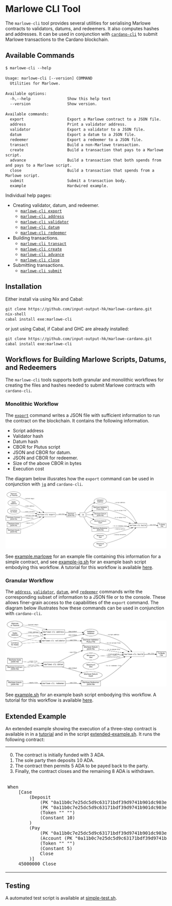 # Marlowe CLI Tool

The `marlowe-cli` tool provides several utilities for serialising Marlowe contracts to validators, datums, and redeemers. It also computes hashes and addresses. It can be used in conjunction with [`cardano-cli`](https://github.com/input-output-hk/cardano-node/blob/master/cardano-cli/README.md) to submit Marlowe transactions to the Cardano blockchain.


## Available Commands

    $ marlowe-cli --help
    
    Usage: marlowe-cli [--version] COMMAND
      Utilities for Marlowe.
    
    Available options:
      -h,--help                Show this help text
      --version                Show version.
    
    Available commands:
      export                   Export a Marlowe contract to a JSON file.
      address                  Print a validator address.
      validator                Export a validator to a JSON file.
      datum                    Export a datum to a JSON file.
      redeemer                 Export a redeemer to a JSON file.
      transact                 Build a non-Marlowe transaction.
      create                   Build a transaction that pays to a Marlowe script.
      advance                  Build a transaction that both spends from and pays to a Marlowe script.
      close                    Build a transaction that spends from a Marlowe script.
      submit                   Submit a transaction body.
      example                  Hardwired example.


Individual help pages:

*   Creating validator, datum, and redeemer.
    *   [`marlowe-cli export`](export.md)
    *   [`marlowe-cli address`](address.md)
    *   [`marlowe-cli validator`](validator.md)
    *   [`marlowe-cli datum`](datum.md)
    *   [`marlowe-cli redeemer`](redeemer.md)
*   Building transactions.
    *   [`marlowe-cli transact`](transact.md)
    *   [`marlowe-cli create`](create.md)
    *   [`marlowe-cli advance`](advance.md)
    *   [`marlowe-cli close`](close.md)
*   Submitting transactions.
    *   [`marlowe-cli submit`](submit.md)


## Installation

Either install via using Nix and Cabal:

    git clone https://github.com/input-output-hk/marlowe-cardano.git
    nix-shell
    cabal install exe:marlowe-cli

or just using Cabal, if Cabal and GHC are already installed:

    git clone https://github.com/input-output-hk/marlowe-cardano.git
    cabal install exe:marlowe-cli


## Workflows for Building Marlowe Scripts, Datums, and Redeemers

The `marlowe-cli` tools supports both granular and monolithic workflows for creating the files and hashes needed to submit Marlowe contracts with `cardano-cli`.


### Monolithic Workflow

The [`export`](export.md) command writes a JSON file with sufficient information to run the contract on the blockchain. It contains the following information.

*   Script address
*   Validator hash
*   Datum hash
*   CBOR for Plutus script
*   JSON and CBOR for datum.
*   JSON and CBOR for redeemer.
*   Size of the above CBOR in bytes
*   Execution cost

The diagram below illusrates how the `export` command can be used in conjunction with [`jq`](https://stedolan.github.io/jq/manual/) and `cardano-cli`.

![Marlowe workflow using `marlowe-cli`, `jq`, and `cardano-cli`.](diagrams/workflow-jq.svg)

See [example.marlowe](example.marlowe) for an example file containing this information for a simple contract, and see [example-jq.sh](example-jq.sh) for an example bash script embodying this workflow. A tutorial for this workflow is available [here](tutorial-jq.md).


### Granular Workflow

The [`address`](address.md), [`validator`](validator.md), [`datum`](datum.md), and [`redeemer`](redeemer.md) commands write the corresponding subset of information to a JSON file or to the console. These allows finer-grain access to the capabilities of the `export` command. The diagram below illustrates how these commands can be used in conjunction with `cardano-cli`.

![Marlowe workflow using `marlowe-cli` and `cardano-cli`.](diagrams/workflow.svg)

See [example.sh](example.sh) for an example bash script embodying this workflow. A tutorial for this workflow is available [here](tutorial.md).


## Extended Example

An extended example showing the execution of a three-step contract is available in in a [tutorial](extended-tutorial.md) and in the script [extended-example.sh](extended-example.sh). It runs the following contract:

<table>
<tr>
<td>
<ol>
<li value="0">The contract is initially funded with 3 ADA.
<li value="1">The sole party then deposits 10 ADA.
<li value="2">The contract then permits 5 ADA to be payed back to the party.
<li value="3">Finally, the contract closes and the remaining 8 ADA is withdrawn.
</ol>
<td>
<td rowspan="2">
<img alt="A Three-Step Marlowe Contract" src="extended-example.png"/>
</td>
</tr>
<tr>
<td>
<pre>
When
    [Case
        (Deposit
            (PK "0a11b0c7e25dc5d9c63171bdf39d9741b901dc903e12b4e162348e07")
            (PK "0a11b0c7e25dc5d9c63171bdf39d9741b901dc903e12b4e162348e07")
            (Token "" "")
            (Constant 10)
        )
        (Pay
            (PK "0a11b0c7e25dc5d9c63171bdf39d9741b901dc903e12b4e162348e07")
            (Account (PK "0a11b0c7e25dc5d9c63171bdf39d9741b901dc903e12b4e162348e07"))
            (Token "" "")
            (Constant 5)
            Close
        )]
    45000000 Close
</pre>
</td>
</tr>
</table>


## Testing

A automated test script is available at [simple-test.sh](simple-test.sh).

